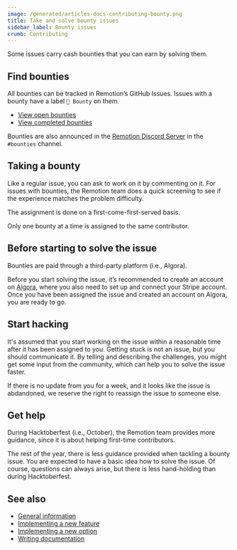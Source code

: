 ```yaml
---
image: /generated/articles-docs-contributing-bounty.png
title: Take and solve bounty issues
sidebar_label: Bounty issues
crumb: Contributing
---
```


Some issues carry cash bounties that you can earn by solving them.

## Find bounties

All bounties can be tracked in Remotion’s GitHub Issues. Issues with a bounty have a label `💎 Bounty` on them. <br/>

- [View open bounties](https://github.com/remotion-dev/remotion/issues?q=is%3Aopen+label%3A%22%F0%9F%92%8E+Bounty%22+sort%3Aupdated-desc) <br/>
- [View completed bounties](https://github.com/remotion-dev/remotion/issues?q=label%3A%22%F0%9F%92%8E+Bounty%22+sort%3Aupdated-desc+is%3Aclosed) <br/>

Bounties are also announced in the <a href="https://remotion.dev/discord">Remotion Discord Server</a> in the `#bounties` channel.

## Taking a bounty

Like a regular issue, you can ask to work on it by commenting on it. For issues with bounties, the Remotion team does a quick screening to see if the experience matches the problem difficulty.

The assignment is done on a first-come-first-served basis.

Only one bounty at a time is assigned to the same contributor.

## Before starting to solve the issue

Bounties are paid through a third-party platform (i.e., Algora).

Before you start solving the issue, it’s recommended to create an account on <a href="https://algora.io/">Algora</a>, where you also need to set up and connect your Stripe account. Once you have been assigned the issue and created an account on Algora, you are ready to go.

## Start hacking

It's assumed that you start working on the issue within a reasonable time after it has been assigned to you. Getting stuck is not an issue, but you should communicate it. By telling and describing the challenges, you might get some input from the community, which can help you to solve the issue faster.

If there is no update from you for a week, and it looks like the issue is abdandoned, we reserve the right to reassign the issue to someone else.

## Get help

During Hacktoberfest (i.e., October), the Remotion team provides more guidance, since it is about helping first-time contributors.

The rest of the year, there is less guidance provided when tackling a bounty issue. You are expected to have a basic idea how to solve the issue. Of course, questions can always arise, but there is less hand-holding than during Hacktoberfest.

## See also

- [General information](/docs/contributing)
- [Implementing a new feature](/docs/contributing/feature)
- [Implementing a new option](/docs/contributing/option)
- [Writing documentation](/docs/contributing/docs)
